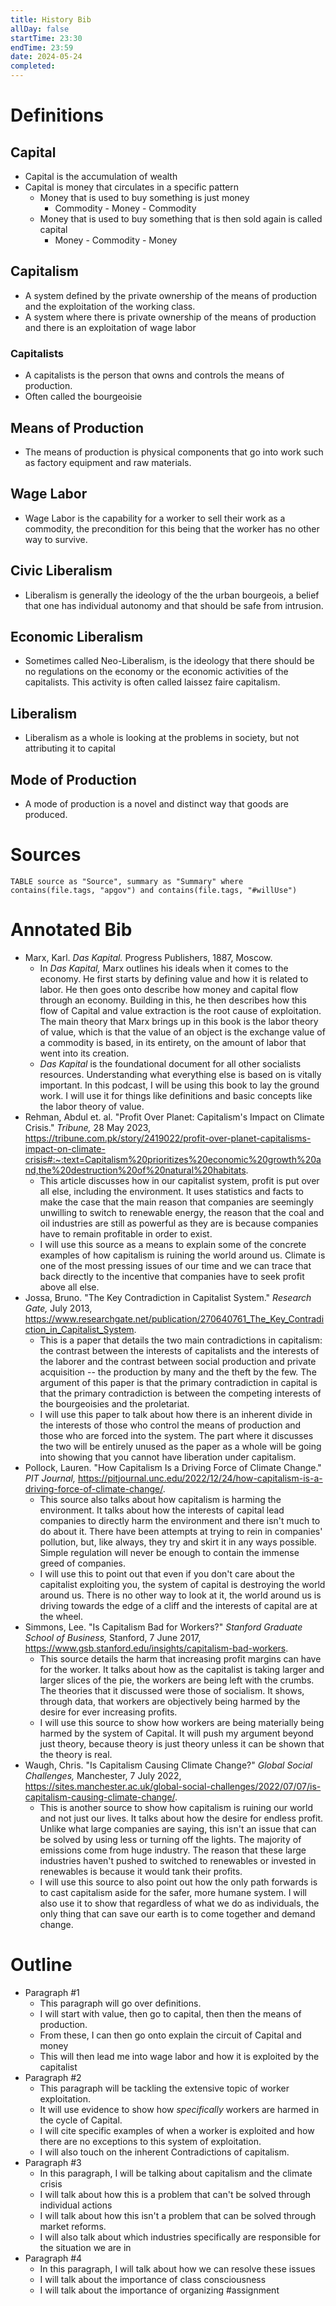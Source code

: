 ```yaml
---
title: History Bib
allDay: false
startTime: 23:30
endTime: 23:59
date: 2024-05-24
completed:
---
```

# Definitions
## Capital
- Capital is the accumulation of wealth
- Capital is money that circulates in a specific pattern
	- Money that is used to buy something is just money
		- Commodity - Money - Commodity
	- Money that is used to buy something that is then sold again is called capital
		- Money - Commodity - Money
## Capitalism
- A system defined by the private ownership of the means of production and the exploitation of the working class.
- A system where there is private ownership of the means of production and there is an exploitation of wage labor
### Capitalists
- A capitalists is the person that owns and controls the means of production.
- Often called the bourgeoisie
## Means of Production 
- The means of production is physical components that go into work such as factory equipment and raw materials.
## Wage Labor
- Wage Labor is the capability for a worker to sell their work as a commodity, the precondition for this being that the worker has no other way to survive.
## Civic Liberalism
- Liberalism is generally the ideology of the the urban bourgeois, a belief that one has individual autonomy and that should be safe from intrusion.
## Economic Liberalism
- Sometimes called Neo-Liberalism, is the ideology that there should be no regulations on the economy or the economic activities of the capitalists. This activity is often called laissez faire capitalism.
## Liberalism
- Liberalism as a whole is looking at the problems in society, but not attributing it to capital
## Mode of Production
- A mode of production is a novel and distinct way that goods are produced.

# Sources

```dataview
TABLE source as "Source", summary as "Summary" where contains(file.tags, "apgov") and contains(file.tags, "#willUse")
```
# Annotated Bib
- Marx, Karl. *Das Kapital.* Progress Publishers, 1887, Moscow.
	- In *Das Kapital,* Marx outlines his ideals when it comes to the economy. He first starts by defining value and how it is related to labor. He then goes onto describe how money and capital flow through an economy. Building in this, he then describes how this flow of Capital and value extraction is the root cause of exploitation. The main theory that Marx brings up in this book is the labor theory of value, which is that the value of an object is the exchange value of a commodity is based, in its entirety, on the amount of labor that went into its creation.
	- *Das Kapital* is the foundational document for all other socialists resources. Understanding what everything else is based on is vitally important. In this podcast, I will be using this book to lay the ground work. I will use it for things like definitions and basic concepts like the labor theory of value.
- Rehman, Abdul et. al. "Profit Over Planet: Capitalism's Impact on Climate Crisis." *Tribune,* 28 May 2023, https://tribune.com.pk/story/2419022/profit-over-planet-capitalisms-impact-on-climate-crisis#:~:text=Capitalism%20prioritizes%20economic%20growth%20and,the%20destruction%20of%20natural%20habitats.
	- This article discusses how in our capitalist system, profit is put over all else, including the environment. It uses statistics and facts to make the case that the main reason that companies are seemingly unwilling to switch to renewable energy, the reason that the coal and oil industries are still as powerful as they are is because companies have to remain profitable in order to exist.
	- I will use this source as a means to explain some of the concrete examples of how capitalism is ruining the world around us. Climate is one of the most pressing issues of our time and we can trace that back directly to the incentive that companies have to seek profit above all else.
- Jossa, Bruno. "The Key Contradiction in Capitalist System." *Research Gate,* July 2013, https://www.researchgate.net/publication/270640761_The_Key_Contradiction_in_Capitalist_System.
	- This is a paper that details the two main contradictions in capitalism: the contrast between the interests of capitalists and the interests of the laborer and the contrast between social production and private acquisition -- the production by many and the theft by the few. The argument of this paper is that the primary contradiction in capital is that the primary contradiction is between the competing interests of the bourgeoisies and the proletariat.
	- I will use this paper to talk about how there is an inherent divide in the interests of those who control the means of production and those who are forced into the system. The part where it discusses the two will be entirely unused as the paper as a whole will be going into showing that you cannot have liberation under capitalism.
- Pollock, Lauren. "How Capitalism Is a Driving Force of Climate Change." *PIT Journal,* https://pitjournal.unc.edu/2022/12/24/how-capitalism-is-a-driving-force-of-climate-change/.
	- This source also talks about how capitalism is harming the environment. It talks about how the interests of capital lead companies to directly harm the environment and there isn't much to do about it. There have been attempts at trying to rein in companies' pollution, but, like always, they try and skirt it in any ways possible. Simple regulation will never be enough to contain the immense greed of companies.
	- I will use this to point out that even if you don't care about the capitalist exploiting you, the system of capital is destroying the world around us. There is no other way to look at it, the world around us is driving towards the edge of a cliff and the interests of capital are at the wheel.
- Simmons, Lee. "Is Capitalism Bad for Workers?" *Stanford Graduate School of Business,* Stanford, 7 June 2017, https://www.gsb.stanford.edu/insights/capitalism-bad-workers.
	- This source details the harm that increasing profit margins can have for the worker. It talks about how as the capitalist is taking larger and larger slices of the pie, the workers are being left with the crumbs. The theories that it discussed were those of socialism. It shows, through data, that workers are objectively being harmed by the desire for ever increasing profits.
	- I will use this source to show how workers are being materially being harmed by the system of Capital. It will push my argument beyond just theory, because theory is just theory unless it can be shown that the theory is real. 
- Waugh, Chris. "Is Capitalism Causing Climate Change?" *Global Social Challenges,* Manchester, 7 July 2022, https://sites.manchester.ac.uk/global-social-challenges/2022/07/07/is-capitalism-causing-climate-change/.
	- This is another source to show how capitalism is ruining our world and not just our lives. It talks about how the desire for endless profit. Unlike what large companies are saying, this isn't an issue that can be solved by using less or turning off the lights. The majority of emissions come from huge industry. The reason that these large industries haven't pushed to switched to renewables or invested in renewables is because it would tank their profits.
	- I will use this source to also point out how the only path forwards is to cast capitalism aside for the safer, more humane system. I will also use it to show that regardless of what we do as individuals, the only thing that can save our earth is to come together and demand change.

# Outline
- Paragraph #1
	- This paragraph will go over definitions. 
	- I will start with value, then go to capital, then then the means of production.
	- From these, I can then go onto explain the circuit of Capital and money
	- This will then lead me into wage labor and how it is exploited by the capitalist
- Paragraph #2
	- This paragraph will be tackling the extensive topic of worker exploitation.
	- It will use evidence to show how *specifically* workers are harmed in the cycle of Capital. 
	- I will cite specific examples of when a worker is exploited and how there are no exceptions to this system of exploitation.
	- I will also touch on the inherent Contradictions of capitalism.
- Paragraph #3
	- In this paragraph, I will be talking about capitalism and the climate crisis
	- I will talk about how this is a problem that can't be solved through individual actions
	- I will talk about how this isn't a problem that can be solved through market reforms.
	- I will also talk about which industries specifically are responsible for the situation we are in
- Paragraph #4
	- In this paragraph, I will talk about how we can resolve these issues
	- I will talk about the importance of class consciousness
	- I will talk about the importance of organizing
 #assignment 
